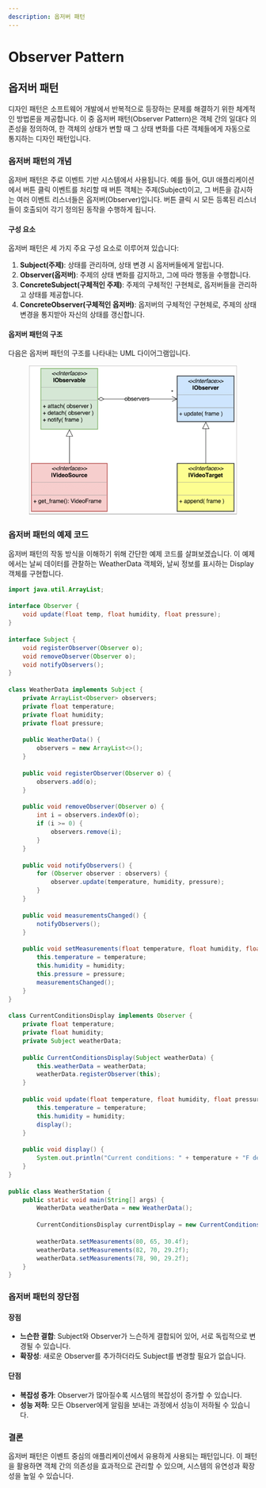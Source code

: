 ```yaml
---
description: 옵저버 패턴
---
```


# Observer Pattern

## 옵저버 패턴

디자인 패턴은 소프트웨어 개발에서 반복적으로 등장하는 문제를 해결하기 위한 체계적인 방법론을 제공합니다. 이 중 옵저버 패턴(Observer Pattern)은 객체 간의 일대다 의존성을 정의하여, 한 객체의 상태가 변할 때 그 상태 변화를 다른 객체들에게 자동으로 통지하는 디자인 패턴입니다.

### 옵저버 패턴의 개념

옵저버 패턴은 주로 이벤트 기반 시스템에서 사용됩니다. 예를 들어, GUI 애플리케이션에서 버튼 클릭 이벤트를 처리할 때 버튼 객체는 주제(Subject)이고, 그 버튼을 감시하는 여러 이벤트 리스너들은 옵저버(Observer)입니다. 버튼 클릭 시 모든 등록된 리스너들이 호출되어 각기 정의된 동작을 수행하게 됩니다.

#### 구성 요소

옵저버 패턴은 세 가지 주요 구성 요소로 이루어져 있습니다:

1. **Subject(주제)**: 상태를 관리하며, 상태 변경 시 옵저버들에게 알립니다.
2. **Observer(옵저버)**: 주제의 상태 변화를 감지하고, 그에 따라 행동을 수행합니다.
3. **ConcreteSubject(구체적인 주제)**: 주제의 구체적인 구현체로, 옵저버들을 관리하고 상태를 제공합니다.
4. **ConcreteObserver(구체적인 옵저버)**: 옵저버의 구체적인 구현체로, 주제의 상태 변경을 통지받아 자신의 상태를 갱신합니다.

#### 옵저버 패턴의 구조

다음은 옵저버 패턴의 구조를 나타내는 UML 다이어그램입니다.

<figure><img src="../../.gitbook/assets/image (10).png" alt=""><figcaption></figcaption></figure>

### 옵저버 패턴의 예제 코드

옵저버 패턴의 작동 방식을 이해하기 위해 간단한 예제 코드를 살펴보겠습니다. 이 예제에서는 날씨 데이터를 관찰하는 WeatherData 객체와, 날씨 정보를 표시하는 Display 객체를 구현합니다.

```java
import java.util.ArrayList;

interface Observer {
    void update(float temp, float humidity, float pressure);
}

interface Subject {
    void registerObserver(Observer o);
    void removeObserver(Observer o);
    void notifyObservers();
}

class WeatherData implements Subject {
    private ArrayList<Observer> observers;
    private float temperature;
    private float humidity;
    private float pressure;

    public WeatherData() {
        observers = new ArrayList<>();
    }

    public void registerObserver(Observer o) {
        observers.add(o);
    }

    public void removeObserver(Observer o) {
        int i = observers.indexOf(o);
        if (i >= 0) {
            observers.remove(i);
        }
    }

    public void notifyObservers() {
        for (Observer observer : observers) {
            observer.update(temperature, humidity, pressure);
        }
    }

    public void measurementsChanged() {
        notifyObservers();
    }

    public void setMeasurements(float temperature, float humidity, float pressure) {
        this.temperature = temperature;
        this.humidity = humidity;
        this.pressure = pressure;
        measurementsChanged();
    }
}

class CurrentConditionsDisplay implements Observer {
    private float temperature;
    private float humidity;
    private Subject weatherData;

    public CurrentConditionsDisplay(Subject weatherData) {
        this.weatherData = weatherData;
        weatherData.registerObserver(this);
    }

    public void update(float temperature, float humidity, float pressure) {
        this.temperature = temperature;
        this.humidity = humidity;
        display();
    }

    public void display() {
        System.out.println("Current conditions: " + temperature + "F degrees and " + humidity + "% humidity");
    }
}

public class WeatherStation {
    public static void main(String[] args) {
        WeatherData weatherData = new WeatherData();

        CurrentConditionsDisplay currentDisplay = new CurrentConditionsDisplay(weatherData);

        weatherData.setMeasurements(80, 65, 30.4f);
        weatherData.setMeasurements(82, 70, 29.2f);
        weatherData.setMeasurements(78, 90, 29.2f);
    }
}
```

### 옵저버 패턴의 장단점

#### 장점

* **느슨한 결합**: Subject와 Observer가 느슨하게 결합되어 있어, 서로 독립적으로 변경될 수 있습니다.
* **확장성**: 새로운 Observer를 추가하더라도 Subject를 변경할 필요가 없습니다.

#### 단점

* **복잡성 증가**: Observer가 많아질수록 시스템의 복잡성이 증가할 수 있습니다.
* **성능 저하**: 모든 Observer에게 알림을 보내는 과정에서 성능이 저하될 수 있습니다.

### 결론

옵저버 패턴은 이벤트 중심의 애플리케이션에서 유용하게 사용되는 패턴입니다. 이 패턴을 활용하면 객체 간의 의존성을 효과적으로 관리할 수 있으며, 시스템의 유연성과 확장성을 높일 수 있습니다.
